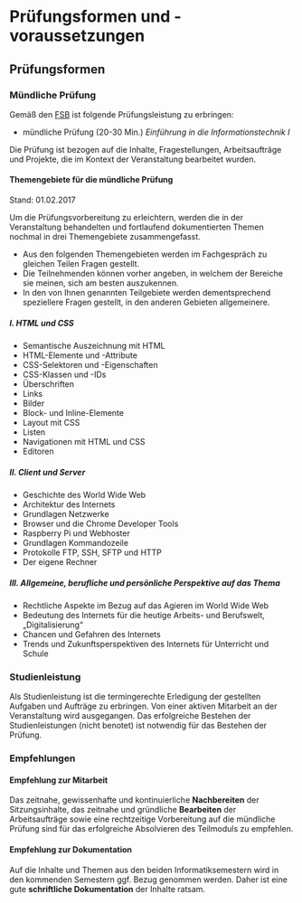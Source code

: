 # Prüfungsformen und -voraussetzungen

## Prüfungsformen

### Mündliche Prüfung

Gemäß den [FSB](https://www.tuhh.de/tuhh/studium/studieren/pruefungsordnungen/bsc-und-msc-lehramt.html) ist folgende Prüfungsleistung zu erbringen:

* mündliche Prüfung (20-30 Min.) *Einführung in die Informationstechnik I*

Die Prüfung ist bezogen auf die Inhalte, Fragestellungen, Arbeitsaufträge und Projekte, die im Kontext der Veranstaltung bearbeitet wurden.

#### Themengebiete für die mündliche Prüfung

Stand: 01.02.2017

Um die Prüfungsvorbereitung zu erleichtern, werden die in der Veranstaltung behandelten und fortlaufend dokumentierten Themen nochmal in drei Themengebiete zusammengefasst.

* Aus den folgenden Themengebieten werden im Fachgespräch zu gleichen Teilen Fragen gestellt.
* Die Teilnehmenden können vorher angeben, in welchem der Bereiche sie meinen, sich am besten auszukennen.
* In den von Ihnen genannten Teilgebiete werden dementsprechend speziellere Fragen gestellt, in den anderen Gebieten allgemeinere.

##### I. HTML und CSS

-   Semantische Auszeichnung mit HTML
-   HTML-Elemente und -Attribute
-   CSS-Selektoren und -Eigenschaften
-   CSS-Klassen und -IDs
-   Überschriften
-   Links
-   Bilder
-   Block- und Inline-Elemente
-   Layout mit CSS
-   Listen
-   Navigationen mit HTML und CSS
-   Editoren

##### II. Client und Server

-   Geschichte des World Wide Web
-   Architektur des Internets
-   Grundlagen Netzwerke
-   Browser und die Chrome Developer Tools
-   Raspberry Pi und Webhoster
-   Grundlagen Kommandozeile
-   Protokolle FTP, SSH, SFTP und HTTP
-   Der eigene Rechner

##### III. Allgemeine, berufliche und persönliche Perspektive auf das Thema

-   Rechtliche Aspekte im Bezug auf das Agieren im World Wide Web
-   Bedeutung des Internets für die heutige Arbeits- und Berufswelt,
    „Digitalisierung“
-   Chancen und Gefahren des Internets
-   Trends und Zukunftsperspektiven des Internets für Unterricht und
    Schule

### Studienleistung

Als Studienleistung ist die termingerechte Erledigung der gestellten Aufgaben und Aufträge zu erbringen. Von einer aktiven Mitarbeit an der Veranstaltung wird ausgegangen. Das erfolgreiche Bestehen der Studienleistungen (nicht benotet) ist notwendig für das Bestehen der Prüfung.

### Empfehlungen

#### Empfehlung zur Mitarbeit

Das zeitnahe, gewissenhafte und kontinuierliche **Nachbereiten** der Sitzungsinhalte, das zeitnahe und gründliche **Bearbeiten** der Arbeitsaufträge sowie eine rechtzeitige Vorbereitung auf die mündliche Prüfung sind für das erfolgreiche Absolvieren des Teilmoduls zu empfehlen.

#### Empfehlung zur Dokumentation

Auf die Inhalte und Themen aus den beiden Informatiksemestern wird in den kommenden Semestern ggf. Bezug genommen werden. Daher ist eine gute **schriftliche Dokumentation** der Inhalte ratsam.
